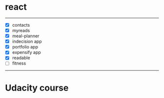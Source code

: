# react

---

+ [x] contacts
+ [x] myreads
+ [x] meal-planner
+ [x] indecision app
+ [x] portfolio app
+ [x] expensify app
+ [x] readable
+ [ ] fitness

---

# Udacity course
